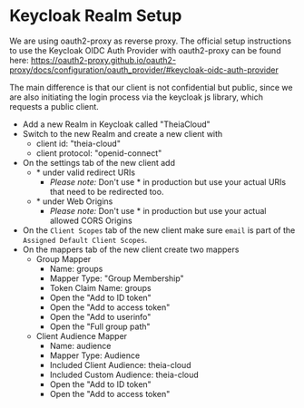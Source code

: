# Keycloak Realm Setup

We are using oauth2-proxy as reverse proxy. The official setup instructions to use the Keycloak OIDC Auth Provider with oauth2-proxy can be found here: <https://oauth2-proxy.github.io/oauth2-proxy/docs/configuration/oauth_provider/#keycloak-oidc-auth-provider>

The main difference is that our client is not confidential but public, since we are also initiating the login process via the keycloak js library, which requests a public client.

- Add a new Realm in Keycloak called "TheiaCloud"
- Switch to the new Realm and create a new client with
  - client id: "theia-cloud"
  - client protocol: "openid-connect"
- On the settings tab of the new client add
  - \* under valid redirect URIs
    - _Please note:_ Don't use \* in production but use your actual URIs that need to be redirected too.
  - \* under Web Origins
    - _Please note:_ Don't use \* in production but use your actual allowed CORS Origins
- On the `Client Scopes` tab of the new client make sure `email` is part of the `Assigned Default Client Scopes`.
- On the mappers tab of the new client create two mappers
  - Group Mapper
    - Name: groups
    - Mapper Type: "Group Membership"
    - Token Claim Name: groups
    - Open the "Add to ID token"
    - Open the "Add to access token"
    - Open the "Add to userinfo"
    - Open the "Full group path"
  - Client Audience Mapper
    - Name: audience
    - Mapper Type: Audience
    - Included Client Audience: theia-cloud
    - Included Custom Audience: theia-cloud
    - Open the "Add to ID token"
    - Open the "Add to access token"
